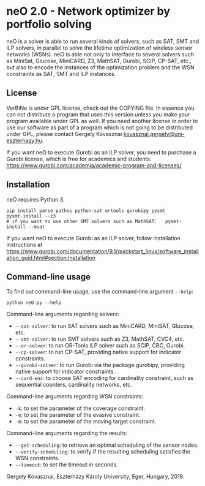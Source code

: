 # neO 2.0 - Network optimizer by portfolio solving

neO is a solver is able to run several kinds of solvers, such as SAT, SMT and ILP solvers, in parallel to solve the lifetime optimization of wireless sensor networks (WSNs).
neO is able not only to interface to several solvers such as MiniSat, Glucose, MiniCARD, Z3, MathSAT, Gurobi, SCIP, CP-SAT, etc., but also to encode the instances of the optimization problem and the WSN constraints as SAT, SMT and ILP instances.

## License

VerBiNe is under GPL license, check out the COPYING file.
In essence you can not distribute a program that uses this version unless you make your program available under GPL as well. 
If you need another license in order to use our software as part of a program which is not going to be distributed under GPL, please contact
Gergely Kovasznai <kovasznai.gergely@uni-eszterhazy.hu>.

If you want neO to execute Gurobi as an ILP solver, you need to purchase a Gurobi license, which is free for academics and 
students: https://www.gurobi.com/academia/academic-program-and-licenses/

## Installation

neO requires Python 3.

```
pip install parse pathos python-sat ortools gurobipy pysmt
pysmt-install --z3
# if you want to use other SMT solvers such as MathSAT:   pysmt-install --msat
```

If you want neO to execute Gurobi as an ILP solver, follow installation instructions at https://www.gurobi.com/documentation/9.1/quickstart_linux/software_installation_guid.html#section:Installation

## Command-line usage

To find out command-line usage, use the command-line argument `--help`:
```
python neO.py --help
```

Command-line arguments regarding solvers:
- `--sat-solver`: to run SAT solvers such as MiniCARD, MiniSAT, Glucose, etc.
- `--smt-solver`: to run SMT solvers such as Z3, MathSAT, CVC4, etc.
- `--or-solver`: to run OR-Tools ILP solver such as SCIP, CBC, Gurobi.
- `--cp-solver`: to run CP-SAT, providing native support for indicator constraints.
- `--gurobi-solver`: to run Gurobi via the package gurobipy, providing native support for indicator constraints.
- `--card-enc`: to choose SAT encoding for cardinality constraint, such as sequential counters, cardinality networks, etc.

Command-line arguments regarding WSN constraints:
- `-k`: to set the parameter of the coverage constraint.
- `-e`: to set the parameter of the evasive constraint.
- `-m`: to set the parameter of the moving target constraint.

Command-line arguments regarding the results:
- `--get-scheduling`: to retrieve an optimal scheduling of the sensor nodes.
- `--verify-scheduling`: to verify if the resulting scheduling satisfies the WSN constraints.
- `--timeout`: to set the timeout in seconds.

<!-- To statically compile into an executable: build.sh -->



Gergely Kovasznai, Eszterházy Károly University, Eger, Hungary, 2019.
